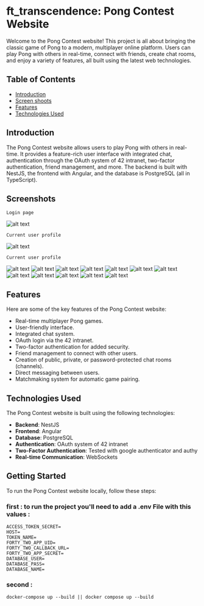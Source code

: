 # ft_transcendence:  Pong Contest Website

Welcome to the Pong Contest website! This project is all about bringing the classic game of Pong to a modern, multiplayer online platform. Users can play Pong with others in real-time, connect with friends, create chat rooms, and enjoy a variety of features, all built using the latest web technologies.

## Table of Contents

- [Introduction](#introduction)
- [Screen shoots](#screen)
- [Features](#features)
- [Technologies Used](#technologies-used)

## Introduction

The Pong Contest website allows users to play Pong with others in real-time. It provides a feature-rich user interface with integrated chat, authentication through the OAuth system of 42 intranet, two-factor authentication, friend management, and more. The backend is built with NestJS, the frontend with Angular, and the database is PostgreSQL (all in TypeScript).



## Screenshots
```
Login page
```
![alt text](https://github.com/EVBLOOD/ft_transcendence/blob/main/imgs/load%20page.png)
```
Current user profile
```
![alt text](https://github.com/EVBLOOD/ft_transcendence/blob/main/imgs/Profile%20(3).png)
```
Current user profile
```
![alt text](https://github.com/EVBLOOD/ft_transcendence/blob/main/imgs/2FA.png)
![alt text](https://github.com/EVBLOOD/ft_transcendence/blob/main/imgs/404%20page.png)
![alt text](https://github.com/EVBLOOD/ft_transcendence/blob/main/imgs/Chat%20-%20Channels%20(1).png)
![alt text](https://github.com/EVBLOOD/ft_transcendence/blob/main/imgs/Chat%20-%20Channels.png)
![alt text](https://github.com/EVBLOOD/ft_transcendence/blob/main/imgs/Chat%20-%20DM.png)
![alt text](https://github.com/EVBLOOD/ft_transcendence/blob/main/imgs/Game.png)
![alt text](https://github.com/EVBLOOD/ft_transcendence/blob/main/imgs/Invite%20-%20Channels.png)
![alt text](https://github.com/EVBLOOD/ft_transcendence/blob/main/imgs/Profile%20(1).png)
![alt text](https://github.com/EVBLOOD/ft_transcendence/blob/main/imgs/Profile%20(2).png)
![alt text](https://github.com/EVBLOOD/ft_transcendence/blob/main/imgs/Profile.png)
![alt text](https://github.com/EVBLOOD/ft_transcendence/blob/main/imgs/Settings.png)
![alt text](https://github.com/EVBLOOD/ft_transcendence/blob/main/imgs/box%20list%20profile.png)




## Features

Here are some of the key features of the Pong Contest website:

- Real-time multiplayer Pong games.
- User-friendly interface.
- Integrated chat system.
- OAuth login via the 42 intranet.
- Two-factor authentication for added security.
- Friend management to connect with other users.
- Creation of public, private, or password-protected chat rooms (channels).
- Direct messaging between users.
- Matchmaking system for automatic game pairing.

## Technologies Used

The Pong Contest website is built using the following technologies:

- **Backend**: NestJS
- **Frontend**: Angular
- **Database**: PostgreSQL
- **Authentication**: OAuth system of 42 intranet
- **Two-Factor Authentication**: Tested with google authenticator and authy
- **Real-time Communication**: WebSockets

## Getting Started

To run the Pong Contest website locally, follow these steps:

### first : to run the project you'll need to add a .env File with this values : 
```
ACCESS_TOKEN_SECRET=
HOST=
TOKEN_NAME=
FORTY_TWO_APP_UID=
FORTY_TWO_CALLBACK_URL=
FORTY_TWO_APP_SECRET=
DATABASE_USER=
DATABASE_PASS=
DATABASE_NAME=
```
### second  : 
```
docker-compose up --build || docker compose up --build
```